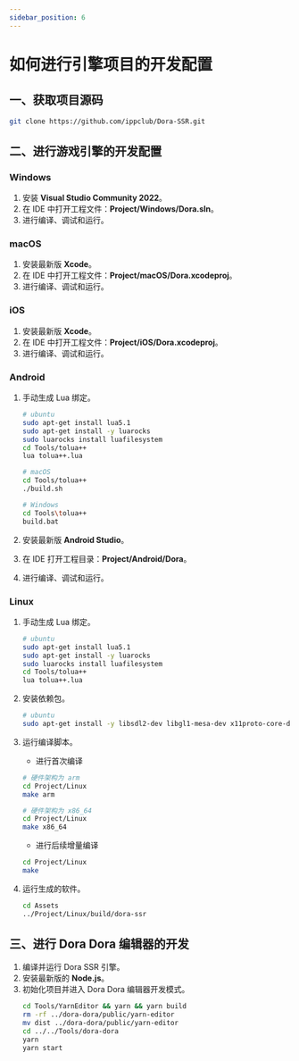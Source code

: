 ```yaml
---
sidebar_position: 6
---
```


# 如何进行引擎项目的开发配置

## 一、获取项目源码

```sh
git clone https://github.com/ippclub/Dora-SSR.git
```

## 二、进行游戏引擎的开发配置

### Windows

1. 安装 **Visual Studio Community 2022**。
2. 在 IDE 中打开工程文件：**Project/Windows/Dora.sln**。
3. 进行编译、调试和运行。

### macOS

1. 安装最新版 **Xcode**。
2. 在 IDE 中打开工程文件：**Project/macOS/Dora.xcodeproj**。
3. 进行编译、调试和运行。

### iOS

1. 安装最新版 **Xcode**。
2. 在 IDE 中打开工程文件：**Project/iOS/Dora.xcodeproj**。
3. 进行编译、调试和运行。

### Android

1. 手动生成 Lua 绑定。
   ```sh
   # ubuntu
   sudo apt-get install lua5.1
   sudo apt-get install -y luarocks
   sudo luarocks install luafilesystem
   cd Tools/tolua++
   lua tolua++.lua
   
   # macOS
   cd Tools/tolua++
   ./build.sh
   
   # Windows
   cd Tools\tolua++
   build.bat
   ```



2. 安装最新版 **Android Studio**。
3. 在 IDE 打开工程目录：**Project/Android/Dora**。
4. 进行编译、调试和运行。

### Linux

1. 手动生成 Lua 绑定。
   ```sh
   # ubuntu
   sudo apt-get install lua5.1
   sudo apt-get install -y luarocks
   sudo luarocks install luafilesystem
   cd Tools/tolua++
   lua tolua++.lua
   ```
2. 安装依赖包。
   ```sh
   # ubuntu
   sudo apt-get install -y libsdl2-dev libgl1-mesa-dev x11proto-core-dev libx11-dev
   ```
3. 运行编译脚本。
   * 进行首次编译
   ```sh
   # 硬件架构为 arm
   cd Project/Linux
   make arm
   
   # 硬件架构为 x86_64
   cd Project/Linux
   make x86_64
   ```

   * 进行后续增量编译
   ```sh
   cd Project/Linux
   make
   ```
4. 运行生成的软件。
   ```sh
   cd Assets
   ../Project/Linux/build/dora-ssr
   ```


## 三、进行 Dora Dora 编辑器的开发

1. 编译并运行 Dora SSR 引擎。
2. 安装最新版的 **Node.js**。
3. 初始化项目并进入 Dora Dora 编辑器开发模式。
   ```sh
   cd Tools/YarnEditor && yarn && yarn build
   rm -rf ../dora-dora/public/yarn-editor
   mv dist ../dora-dora/public/yarn-editor
   cd ../../Tools/dora-dora
   yarn
   yarn start
   ```
